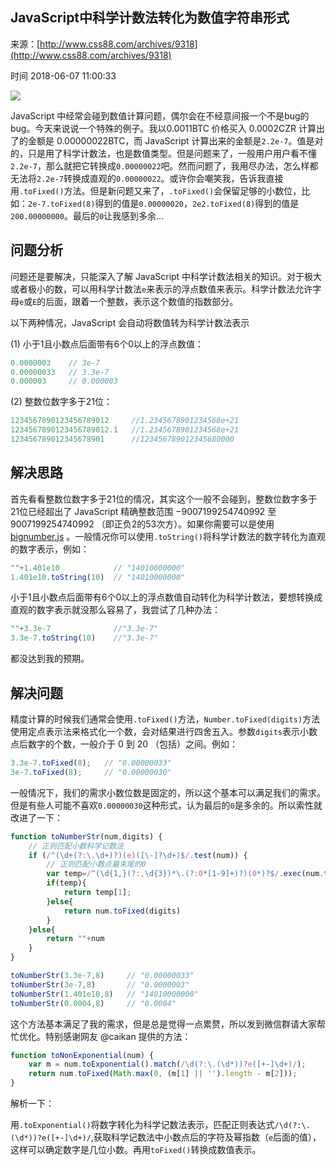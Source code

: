 ## JavaScript中科学计数法转化为数值字符串形式

来源：[http://www.css88.com/archives/9318](http://www.css88.com/archives/9318)

时间 2018-06-07 11:00:33

 
 
![][0]
 
JavaScript 中经常会碰到数值计算问题，偶尔会在不经意间报一个不是bug的bug。今天来说说一个特殊的例子。我以0.0011BTC 价格买入 0.0002CZR 计算出了的金额是 0.00000022BTC，而 JavaScript 计算出来的金额是`2.2e-7`。值是对的，只是用了科学计数法，也是数值类型。但是问题来了，一般用户用户看不懂`2.2e-7`，那么就把它转换成`0.00000022`吧。然而问题了，我用尽办法，怎么样都无法将`2.2e-7`转换成直观的`0.00000022`。或许你会嘲笑我，告诉我直接用`.toFixed()`方法。但是新问题又来了，`.toFixed()`会保留足够的小数位，比如：`2e-7.toFixed(8)`得到的值是`0.00000020`，`2e2.toFixed(8)`得到的值是`200.00000000`。最后的`0`让我感到多余…
 
## 问题分析
 
问题还是要解决，只能深入了解 JavaScript 中科学计数法相关的知识。对于极大或者极小的数，可以用科学计数法`e`来表示的浮点数值来表示。科学计数法允许字母`e`或`E`的后面，跟着一个整数，表示这个数值的指数部分。
 
以下两种情况，JavaScript 会自动将数值转为科学计数法表示
 
(1) 小于1且小数点后面带有6个0以上的浮点数值：
 
```js
0.0000003    // 3e-7
0.00000033   // 3.3e-7
0.000003     // 0.000003
```
 
(2) 整数位数字多于21位：
 
```js
1234567890123456789012     //1.2345678901234568e+21
1234567890123456789012.1   //1.2345678901234568e+21
123456789012345678901      //123456789012345680000
```
 
## 解决思路
 
首先看看整数位数字多于21位的情况，其实这个一般不会碰到，整数位数字多于21位已经超出了 JavaScript 精确整数范围 −9007199254740992 至 9007199254740992 （即正负2的53次方）。如果你需要可以是使用 [bignumber.js][1] 。一般情况你可以使用`.toString()`将科学计数法的数字转化为直观的数字表示，例如：
 
```js
""+1.401e10            // "14010000000"
1.401e10.toString(10)  // "14010000000"
```
 
小于1且小数点后面带有6个0以上的浮点数值自动转化为科学计数法，要想转换成直观的数字表示就没那么容易了，我尝试了几种办法：
 
```js
""+3.3e-7              //"3.3e-7"
3.3e-7.toString(10)    //"3.3e-7"
```
 
都没达到我的预期。
 
## 解决问题
 
精度计算的时候我们通常会使用`.toFixed()`方法，`Number.toFixed(digits)`方法使用定点表示法来格式化一个数，会对结果进行四舍五入。参数`digits`表示小数点后数字的个数，一般介于 0 到 20 （包括）之间。例如：
 
```js
3.3e-7.toFixed(8);   // "0.00000033"
3e-7.toFixed(8);     // "0.00000030"
```
 
一般情况下，我们的需求小数位数是固定的，所以这个基本可以满足我们的需求。但是有些人可能不喜欢`0.00000030`这种形式，认为最后的`0`是多余的。所以索性就改进了一下：
 
```js
function toNumberStr(num,digits) {
    // 正则匹配小数科学记数法
    if (/^(\d+(?:\.\d+)?)(e)([\-]?\d+)$/.test(num)) {
        // 正则匹配小数点最末尾的0
        var temp=/^(\d{1,}(?:,\d{3})*\.(?:0*[1-9]+)?)(0*)?$/.exec(num.toFixed(digits)) ;
        if(temp){
            return temp[1];
        }else{
            return num.toFixed(digits)
        }
    }else{
        return ""+num
    }
}

toNumberStr(3.3e-7,8)     // "0.00000033"
toNumberStr(3e-7,8)       // "0.0000003"
toNumberStr(1.401e10,8)   // "14010000000"
toNumberStr(0.0004,8)     // "0.0004"
```
 
这个方法基本满足了我的需求，但是总是觉得一点累赘，所以发到微信群请大家帮忙优化。特别感谢网友 @caikan 提供的方法：
 
```js
function toNonExponential(num) {
    var m = num.toExponential().match(/\d(?:\.(\d*))?e([+-]\d+)/);
    return num.toFixed(Math.max(0, (m[1] || '').length - m[2]));
}
```
 
解析一下：
 
用`.toExponential()`将数字转化为科学记数法表示，匹配正则表达式`/\d(?:\.(\d*))?e([+-]\d+)/`,获取科学记数法中小数点后的字符及幂指数（`e`后面的值），这样可以确定数字是几位小数。再用`toFixed()`转换成数值表示。
 


[1]: https://www.npmjs.com/package/bignumber.js
[0]: https://img1.tuicool.com/nmuqq2J.jpg